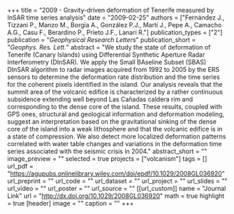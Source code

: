 +++
title = "2009 - Gravity-driven deformation of Tenerife measured by InSAR time series analysis"
date = "2009-02-25"
authors = ["Fernández J., Tizzani P., Manzo M., Borgia A., González P.J., Martí J., Pepe A., Camacho A.G., Casu F., Berardino P., Prieto J.F., Lanari R."]
publication_types = ["2"]
publication = "_Geophysical Research Letters_"
publication_short = "_Geophys. Res. Lett._"
abstract = "We study the state of deformation of Tenerife (Canary Islands) using Differential Synthetic Aperture Radar Interferometry (DInSAR). We apply the Small BAseline Subset (SBAS) DInSAR algorithm to radar images acquired from 1992 to 2005 by the ERS sensors to determine the deformation rate distribution and the time series for the coherent pixels identified in the island. Our analysis reveals that the summit area of the volcanic edifice is characterized by a rather continuous subsidence extending well beyond Las Cañadas caldera rim and corresponding to the dense core of the island. These results, coupled with GPS ones, structural and geological information and deformation modeling, suggest an interpretation based on the gravitational sinking of the dense core of the island into a weak lithosphere and that the volcanic edifice is in a state of compression. We also detect more localized deformation patterns correlated with water table changes and variations in the deformation time series associated with the seismic crisis in 2004."
abstract_short = ""
image_preview = ""
selected = true
projects = ["volcanism"]
tags = []
url_pdf = "https://agupubs.onlinelibrary.wiley.com/doi/epdf/10.1029/2008GL036920"
url_preprint = ""
url_code = ""
url_dataset = ""
url_project = ""
url_slides = ""
url_video = ""
url_poster = ""
url_source = ""
[[url_custom]]
  name = "Journal Link"
  url = "http://dx.doi.org/10.1029/2008GL036920"
math = true
highlight = true
[header]
image = ""
caption = ""
+++
